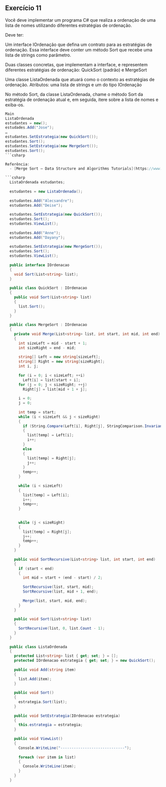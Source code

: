 ## Exercício 11

Você deve implementar um programa C# que realiza a ordenação de uma lista de nomes utilizando diferentes estratégias de ordenação.

Deve ter:

Um interface IOrdenação que defina um contrato para as estratégias de ordenação. Essa interface deve conter um método Sort que recebe uma lista de strings como parâmetro.

Duas classes concretas, que implementam a interface, e representem diferentes estratégias de ordenação: QuickSort (padrão) e MergeSort

Uma classe ListaOrdenada que atuará como o contexto as estratégias de ordenação. Atributos: uma lista de strings e um do tipo IOrdenação

No método Sort, da classe ListaOrdenada, chame o método Sort da estratégia de ordenação atual e, em seguida, itere sobre a lista de nomes e exiba-os.

```csharp
Main
ListaOrdenada
estudantes = new();
estudades.Add("Jose");
…
estudantes.SetEstrategia(new QuickSort());
estudantes.Sort();
estudantes.SetEstrategia(new MergeSort());
estudantes.Sort();
```csharp

Referência: 
  - [Merge Sort – Data Structure and Algorithms Tutorials](https://www.geeksforgeeks.org/merge-sort/) - Adaptado para Lista de Strings

```csharp
  ListaOrdenada estudantes;
  
  estudantes = new ListaOrdenada();
  
  estudantes.Add("Alecsandre");
  estudantes.Add("Deise");
  
  estudantes.SetEstrategia(new QuickSort());
  estudantes.Sort();
  estudantes.ViewList();
  
  estudantes.Add("Anne");
  estudantes.Add("Dayany");
  
  estudantes.SetEstrategia(new MergeSort());
  estudantes.Sort();
  estudantes.ViewList();
  
  public interface IOrdenacao
  {
    void Sort(List<string> list);
  }
  
  public class QuickSort : IOrdenacao
  {
    public void Sort(List<string> list)
    {
      list.Sort();
    }
  }
  
  public class MergeSort : IOrdenacao
  {
    private void Merge(List<string> list, int start, int mid, int end)
    {
      int sizeLeft = mid - start + 1;
      int sizeRight = end - mid;
  
      string[] Left = new string[sizeLeft];
      string[] Right = new string[sizeRight];
      int i, j;
  
      for (i = 0; i < sizeLeft; ++i)
        Left[i] = list[start + i];
      for (j = 0; j < sizeRight; ++j)
        Right[j] = list[mid + 1 + j];
  
      i = 0;
      j = 0;
  
      int temp = start;
      while (i < sizeLeft && j < sizeRight)
      {
        if (String.Compare(Left[i], Right[j], StringComparison.InvariantCulture) <= 0)
        {
          list[temp] = Left[i];
          i++;
        }
        else
        {
          list[temp] = Right[j];
          j++;
        }
        temp++;
      }
  
      while (i < sizeLeft)
      {
        list[temp] = Left[i];
        i++;
        temp++;
      }
  
  
      while (j < sizeRight)
      {
        list[temp] = Right[j];
        j++;
        temp++;
      }
    }
  
    public void SortRecursive(List<string> list, int start, int end)
    {
      if (start < end)
      {
        int mid = start + (end - start) / 2;
  
        SortRecursive(list, start, mid);
        SortRecursive(list, mid + 1, end);
  
        Merge(list, start, mid, end);
      }
    }
  
    public void Sort(List<string> list)
    {
      SortRecursive(list, 0, list.Count - 1);
    }
  }
  
  public class ListaOrdenada
  {
    protected List<string> list { get; set; } = [];
    protected IOrdenacao estrategia { get; set; } = new QuickSort();
  
    public void Add(string item)
    {
      list.Add(item);
    }
  
    public void Sort()
    {
      estrategia.Sort(list);
    }
  
    public void SetEstrategia(IOrdenacao estrategia)
    {
      this.estrategia = estrategia;
    }
  
    public void ViewList()
    {
      Console.WriteLine("-----------------------------");
  
      foreach (var item in list)
      {
        Console.WriteLine(item);
      }
    }
  }
```
